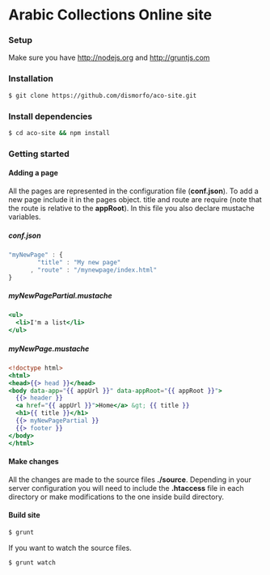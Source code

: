 Arabic Collections Online site
========

### Setup

Make sure you have http://nodejs.org and http://gruntjs.com

### Installation

```bash
$ git clone https://github.com/dismorfo/aco-site.git
```

### Install dependencies

```bash
$ cd aco-site && npm install
```

### Getting started
  
#### Adding a page
  
All the pages are represented in the configuration file (**conf.json**). To add a new page include it in the pages object. title and route are require (note that the route is relative to the **appRoot**). In this file you also declare mustache variables.

##### conf.json

```javascript
"myNewPage" : {
        "title" : "My new page"
      , "route" : "/mynewpage/index.html"
}
```  

##### myNewPagePartial.mustache

```mustache
<ul>
  <li>I'm a list</li>
</ul>
```  

##### myNewPage.mustache

```mustache
<!doctype html>
<html>
<head>{{> head }}</head>
<body data-app="{{ appUrl }}" data-appRoot="{{ appRoot }}">
  {{> header }}
  <a href="{{ appUrl }}">Home</a> &gt; {{ title }}
  <h1>{{ title }}</h1>
  {{> myNewPagePartial }}
  {{> footer }}
</body>
</html>
```  

#### Make changes

All the changes are made to the source files **./source**. Depending in your server configuration
you will need to include the **.htaccess** file in each directory or make modifications to the one
inside build directory.

#### Build site

```bash
$ grunt
```
  If you want to watch the source files.

```bash
$ grunt watch
```

